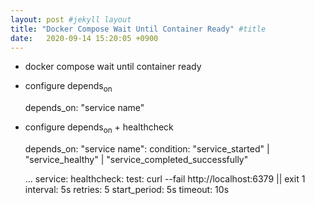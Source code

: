 ```yaml
---
layout: post #jekyll layout
title: "Docker Compose Wait Until Container Ready" #title 
date:   2020-09-14 15:20:05 +0900                 
---
```


-   docker compose wait until container ready

-   configure depends<sub>on</sub>

    depends_on:
      "service name"

-   configure depends<sub>on</sub> + healthcheck

    depends_on:
      "service name":
        condition: "service_started" | "service_healthy" | "service_completed_successfully"
    
    ...
    service:
      healthcheck:
        test: curl --fail http://localhost:6379 || exit 1
        interval: 5s
        retries: 5
        start_period: 5s
        timeout: 10s

